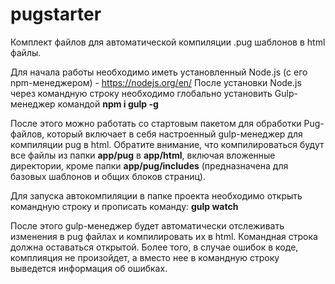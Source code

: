 # pugstarter
Комплект файлов для автоматической компиляции .pug шаблонов в html файлы.

Для начала работы необходимо иметь установленный Node.js (с его npm-менеджером) - https://nodejs.org/en/
После установки Node.js через командную строку необходимо глобально установить Gulp-менеджер командой 
<b>npm i gulp -g</b>

После этого можно работать со стартовым пакетом для обработки Pug-файлов, который включает в себя настроенный gulp-менеджер для компиляции pug в html. Обратите внимание, что компилироваться будут все файлы из папки <b>app/pug</b> в <b>app/html</b>, включая вложенные директории, кроме папки <b>app/pug/includes</b> (предназначена для базовых шаблонов и общих блоков страниц).

Для запуска автокомпиляции в папке проекта необходимо открыть командную строку и прописать команду:
<b>gulp watch</b>

После этого gulp-менеджер будет автоматически отслеживать изменения в pug файлах и компилировать их в html. Командная строка должна оставаться открытой. Более того, в случае ошибок в коде, комплияция не произойдет, а вместо нее в командную строку выведется информация об ошибках.
